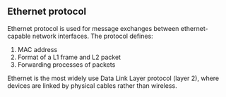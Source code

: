 ## Ethernet protocol

Ethernet protocol is used for message exchanges between ethernet-capable network interfaces. The protocol defines:

1. MAC address
2. Format of a L1 frame and L2 packet
3. Forwarding processes of packets

Ethernet is the most widely use Data Link Layer protocol (layer 2), where devices are linked by physical cables rather than wireless.
